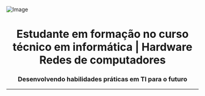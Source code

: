 ![Image](https://github.com/user-attachments/assets/8ccae9a6-f33c-45b2-a0ae-c56edaeacbd6)
<h1 align="center">Estudante em formação no curso técnico em informática | Hardware Redes de computadores</h1>
<h3 align="center">Desenvolvendo habilidades práticas em TI para o futuro</h3>
<hr>

